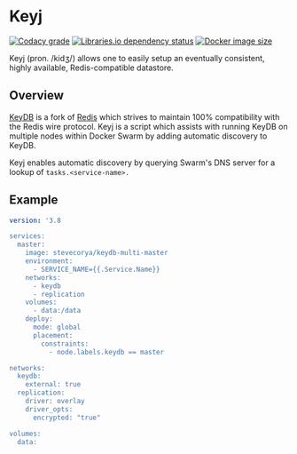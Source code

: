 # Keyj

[![Codacy grade](https://img.shields.io/codacy/grade/62ddb4351baf4fff8c0aec3c9d71d969?style=flat-square)](https://app.codacy.com/gh/stevecorya/keyj/dashboard)
[![Libraries.io dependency status](https://img.shields.io/librariesio/github/stevecorya/keyj?style=flat-square)](https://libraries.io/github/stevecorya/keyj)
[![Docker image size](https://img.shields.io/docker/image-size/stevecorya/keyj?style=flat-square)](https://hub.docker.com/r/stevecorya/keyj)

Keyj (pron. /kidʒ/) allows one to easily setup an eventually consistent, highly available, Redis-compatible datastore.

## Overview
[KeyDB](https://keydb.dev/) is a fork of [Redis](https://redis.io/) which strives to maintain 100% compatibility with the Redis wire protocol. Keyj is a script which assists with running KeyDB on multiple nodes within Docker Swarm by adding automatic discovery to KeyDB.

Keyj enables automatic discovery by querying Swarm's DNS server for a lookup of ```tasks.<service-name>.``` 

## Example
```yaml
version: '3.8

services:
  master: 
    image: stevecorya/keydb-multi-master
    environment:
      - SERVICE_NAME={{.Service.Name}}  
    networks:
      - keydb
      - replication
    volumes:
      - data:/data
    deploy:
      mode: global
      placement:
        constraints:
          - node.labels.keydb == master

networks:
  keydb:
    external: true
  replication:
    driver: overlay
    driver_opts:
      encrypted: "true"

volumes:
  data:
```
